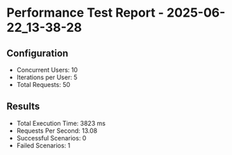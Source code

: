 # Performance Test Report - 2025-06-22_13-38-28

## Configuration
- Concurrent Users: 10
- Iterations per User: 5
- Total Requests: 50

## Results
- Total Execution Time: 3823 ms
- Requests Per Second: 13.08
- Successful Scenarios: 0
- Failed Scenarios: 1
